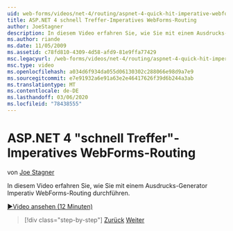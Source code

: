 ```yaml
---
uid: web-forms/videos/net-4/routing/aspnet-4-quick-hit-imperative-webforms-routing
title: ASP.NET 4 schnell Treffer-Imperatives WebForms-Routing
author: JoeStagner
description: In diesem Video erfahren Sie, wie Sie mit einem Ausdrucks-Generator Imperativ WebForms-Routing durchführen.
ms.author: riande
ms.date: 11/05/2009
ms.assetid: c78fd810-4309-4d58-afd9-81e9ffa77429
msc.legacyurl: /web-forms/videos/net-4/routing/aspnet-4-quick-hit-imperative-webforms-routing
msc.type: video
ms.openlocfilehash: a034d6f934da055d06130302c288066e98d9a7e9
ms.sourcegitcommit: e7e91932a6e91a63e2e46417626f39d6b244a3ab
ms.translationtype: MT
ms.contentlocale: de-DE
ms.lasthandoff: 03/06/2020
ms.locfileid: "78438555"
---
```

# <a name="aspnet-4-quick-hit---imperative-webforms-routing"></a>ASP.NET 4 "schnell Treffer"-Imperatives WebForms-Routing

von [Joe Stagner](https://github.com/JoeStagner)

In diesem Video erfahren Sie, wie Sie mit einem Ausdrucks-Generator Imperativ WebForms-Routing durchführen. 

[&#9654;Video ansehen (12 Minuten)](https://channel9.msdn.com/Blogs/ASP-NET-Site-Videos/aspnet-4-quick-hit-imperative-webforms-routing)

> [!div class="step-by-step"]
> [Zurück](aspnet-4-quick-hit-permanent-redirect.md)
> [Weiter](aspnet-4-quick-hit-declarative-webforms-routing.md)
